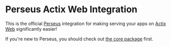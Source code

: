 # Perseus Actix Web Integration

This is the official [Perseus](https://github.com/arctic-hen7/perseus) integration for making serving your apps on [Actix Web](https://actix.rs) significantly easier!

If you're new to Perseus, you should check out [the core package](https://github.com/arctic-hen7/perseus) first.
